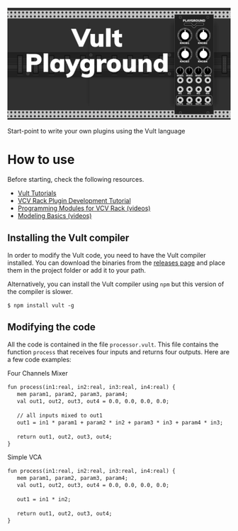 
![VultPlayground](/images/VultPlayground.png?raw=true "Vult Playground")


Start-point to write your own plugins using the Vult language

# How to use

Before starting, check the following resources.

- [Vult Tutorials](http://modlfo.github.io/vult/tutorials/)
- [VCV Rack Plugin Development Tutorial](https://vcvrack.com/manual/PluginDevelopmentTutorial.html)
- [Programming Modules for VCV Rack (videos)](https://www.youtube.com/watch?v=7Z7LHAnIIac&list=PLL6GflKb0MpHeYE3RhDJWlYJ9NGWVnbXF)
- [Modeling Basics (videos)](https://www.youtube.com/watch?v=xQYLBS9R_uA&list=PLL6GflKb0MpE9aI0Qruo7vqeDuErVChSx)

## Installing the Vult compiler

In order to modify the Vult code, you need to have the Vult compiler installed. You can download the binaries from the [releases page](https://github.com/modlfo/vult/releases) and place them in the project folder or add it to your path.

Alternatively, you can install the Vult compiler using `npm` but this version of the compiler is slower.

```
$ npm install vult -g
```

## Modifying the code

All the code is contained in the file `processor.vult`. This file contains the function `process` that receives four inputs and returns four outputs. Here are a few code examples:

Four Channels Mixer
```
fun process(in1:real, in2:real, in3:real, in4:real) {
   mem param1, param2, param3, param4;
   val out1, out2, out3, out4 = 0.0, 0.0, 0.0, 0.0;

   // all inputs mixed to out1
   out1 = in1 * param1 + param2 * in2 + param3 * in3 + param4 * in3;

   return out1, out2, out3, out4;
}
```

Simple VCA
```
fun process(in1:real, in2:real, in3:real, in4:real) {
   mem param1, param2, param3, param4;
   val out1, out2, out3, out4 = 0.0, 0.0, 0.0, 0.0;

   out1 = in1 * in2;

   return out1, out2, out3, out4;
}
```
